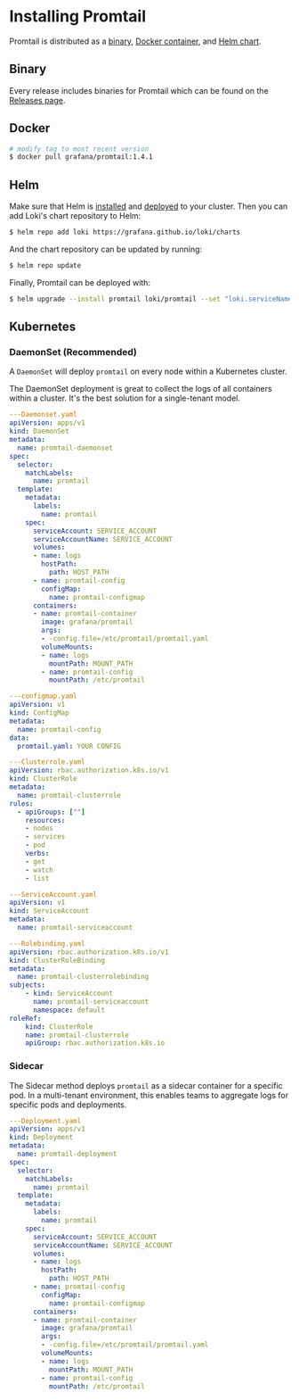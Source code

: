 # Installing Promtail

Promtail is distributed as a [binary](#binary), [Docker container](#docker), and
[Helm chart](#helm).

## Binary

Every release includes binaries for Promtail which can be found on the
[Releases page](https://github.com/grafana/loki/releases).

## Docker

```bash
# modify tag to most recent version
$ docker pull grafana/promtail:1.4.1
```

## Helm

Make sure that Helm is
[installed](https://helm.sh/docs/using_helm/#installing-helm) and
[deployed](https://helm.sh/docs/using_helm/#installing-tiller) to your cluster.
Then you can add Loki's chart repository to Helm:

```bash
$ helm repo add loki https://grafana.github.io/loki/charts
```

And the chart repository can be updated by running:

```bash
$ helm repo update
```

Finally, Promtail can be deployed with:

```bash
$ helm upgrade --install promtail loki/promtail --set "loki.serviceName=loki"
```

## Kubernetes

### DaemonSet (Recommended)

A `DaemonSet` will deploy `promtail` on every node within a Kubernetes cluster.

The DaemonSet deployment is great to collect the logs of all containers within a
cluster. It's the best solution for a single-tenant model.

```yaml
---Daemonset.yaml
apiVersion: apps/v1
kind: DaemonSet
metadata:
  name: promtail-daemonset
spec:
  selector:
    matchLabels:
      name: promtail
  template:
    metadata:
      labels:
        name: promtail
    spec:
      serviceAccount: SERVICE_ACCOUNT
      serviceAccountName: SERVICE_ACCOUNT
      volumes:
      - name: logs
        hostPath:
          path: HOST_PATH
      - name: promtail-config
        configMap: 
          name: promtail-configmap
      containers:
      - name: promtail-container
        image: grafana/promtail
        args:
        - -config.file=/etc/promtail/promtail.yaml
        volumeMounts:
        - name: logs
          mountPath: MOUNT_PATH
        - name: promtail-config
          mountPath: /etc/promtail

---configmap.yaml
apiVersion: v1
kind: ConfigMap
metadata:
  name: promtail-config
data:
  promtail.yaml: YOUR CONFIG

---Clusterrole.yaml
apiVersion: rbac.authorization.k8s.io/v1
kind: ClusterRole
metadata:
  name: promtail-clusterrole
rules:
  - apiGroups: [""]
    resources:
    - nodes
    - services
    - pod
    verbs:
    - get
    - watch
    - list

---ServiceAccount.yaml
apiVersion: v1
kind: ServiceAccount
metadata:
  name: promtail-serviceaccount

---Rolebinding.yaml
apiVersion: rbac.authorization.k8s.io/v1
kind: ClusterRoleBinding
metadata:
  name: promtail-clusterrolebinding
subjects:
    - kind: ServiceAccount
      name: promtail-serviceaccount
      namespace: default
roleRef:
    kind: ClusterRole
    name: promtail-clusterrole
    apiGroup: rbac.authorization.k8s.io
```

### Sidecar

The Sidecar method deploys `promtail` as a sidecar container for a specific pod.
In a multi-tenant environment, this enables teams to aggregate logs for specific
pods and deployments.

```yaml
---Deployment.yaml
apiVersion: apps/v1
kind: Deployment
metadata:
  name: promtail-deployment
spec:
  selector:
    matchLabels:
      name: promtail
  template:
    metadata:
      labels:
        name: promtail
    spec:
      serviceAccount: SERVICE_ACCOUNT
      serviceAccountName: SERVICE_ACCOUNT
      volumes:
      - name: logs
        hostPath:
          path: HOST_PATH
      - name: promtail-config
        configMap:
          name: promtail-configmap
      containers:
      - name: promtail-container
        image: grafana/promtail
        args:
        - -config.file=/etc/promtail/promtail.yaml
        volumeMounts:
        - name: logs
          mountPath: MOUNT_PATH
        - name: promtail-config
          mountPath: /etc/promtail
```
